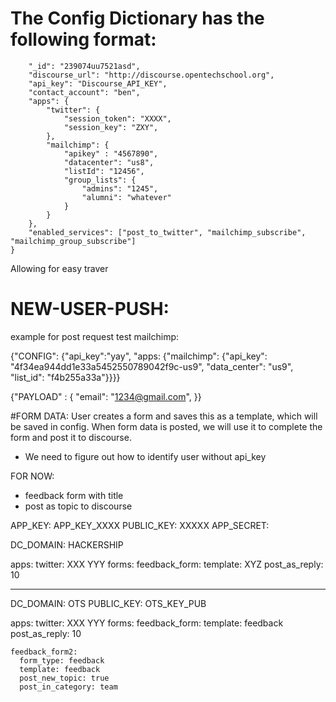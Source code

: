 # The Config Dictionary has the following format:

```CONFIG = {
    "_id": "239074uu7521asd",
    "discourse_url": "http://discourse.opentechschool.org",
    "api_key": "Discourse_API_KEY",
    "contact_account": "ben",
    "apps": {
        "twitter": {
            "session_token": "XXXX",
            "session_key": "ZXY",
        },
        "mailchimp": {
            "apikey" : "4567890",
            "datacenter": "us8",
            "listId": "12456",
            "group_lists": {
                "admins": "1245",
                "alumni": "whatever"
            }
        }
    },
    "enabled_services": ["post_to_twitter", "mailchimp_subscribe", "mailchimp_group_subscribe"]
}
```

Allowing for easy traver

# NEW-USER-PUSH:


example for post request test mailchimp:


{"CONFIG": {"api_key":"yay", 
             "apps: {"mailchimp": {"api_key": "4f34ea944dd1e33a5452550789042f9c-us9", 
                                   "data_center": "us9", 
                                   "list_id": "f4b255a33a"}}}}

{"PAYLOAD" : {
    "email": "1234@gmail.com",
}}

#FORM DATA:
User creates a form and saves this as a template, which will be saved in config. When form data is posted, we will use it to complete the form and post it to discourse.
  - We need to figure out how to identify user without api_key

FOR NOW:
 - feedback form with title
 - post as topic to discourse


 APP_KEY: APP_KEY_XXXX
PUBLIC_KEY: XXXXX
APP_SECRET: 

DC_DOMAIN: HACKERSHIP

apps:
  twitter:
     XXX
     YYY
  forms:
    feedback_form:
      template: XYZ
      post_as_reply: 10


----

DC_DOMAIN: OTS
PUBLIC_KEY: OTS_KEY_PUB

apps:
  twitter:
     XXX
     YYY
  forms:
    feedback_form:
      template: feedback
      post_as_reply: 10

    feedback_form2:
      form_type: feedback
      template: feedback
      post_new_topic: true
      post_in_category: team

<form id='feedback-for-ots' method="POST" action='http://geoffrey.co/forms/OTS_KEY_PUB/feedback_form2'>


<form id='feedback-for-hs' method="POST" action='http://geoffrey.co/forms/add/APP_KEY_XXXX'>

